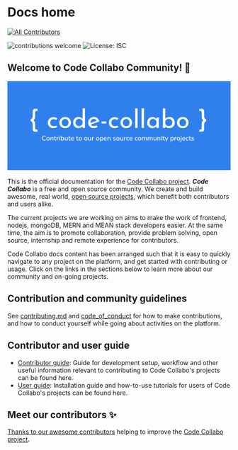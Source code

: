 # Docs home

[![All Contributors](https://img.shields.io/badge/all_contributors-3-orange.svg?style=flat-square)](./#contributors-)

![contributions welcome](https://img.shields.io/badge/contributions-welcome-brightgreen.svg?style=flat) ![License: ISC](https://img.shields.io/badge/License-ISC-blue.svg)

## Welcome to Code Collabo Community! 🙌 

![Code Collabo header image](.gitbook/assets/code-collabo-header-img.png)

This is the official documentation for the [Code Collabo project](https://github.com/code-collabo). _**Code Collabo**_ is a free and open source community. We create and build awesome, real world, [open source projects](https://code-collabo.gitbook.io/docs/contributor-guide/contributor-guide), which benefit both contributors and users alike.

The current projects we are working on aims to make the work of frontend, nodejs, mongoDB, MERN and MEAN stack developers easier. At the same time, the aim is to promote collaboration, provide problem solving, open source, internship and remote experience for contributors.

Code Collabo docs content has been arranged such that it is easy to quickly navigate to any project on the platform, and get started with contributing or usage. Click on the links in the sections below to learn more about our community and on-going projects.

## Contribution and community guidelines

See [contributing.md](https://code-collabo.gitbook.io/docs/contributing) and [code\_of\_conduct](https://code-collabo.gitbook.io/docs/code_of_conduct) for how to make contributions, and how to conduct yourself while going about activities on the platform.

## Contributor and user guide

* [Contributor guide](https://code-collabo.gitbook.io/docs/contributor-guide/contributor-guide): Guide for development setup, workflow and other useful information relevant to contributing to Code Collabo's projects can be found here.
* [User guide](https://code-collabo.gitbook.io/docs/user-guide/user-guide): Installation guide and how-to-use tutorials for users of Code Collabo's projects can be found here.

## Meet our contributors ✨ 

[Thanks to our awesome contributors](https://code-collabo.gitbook.io/docs/meet-our-awesome-contributors/all-contributors) helping to improve the [Code Collabo project](https://github.com/code-collabo)_**.**_

